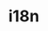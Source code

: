 <!-- this entire file is auto-generated -->

# i18n

<!-- optional markdown-notes-tree directory description starts here -->

<!-- optional markdown-notes-tree directory description ends here -->
